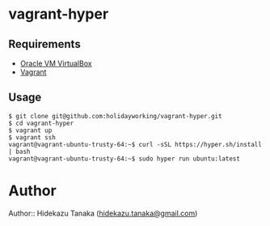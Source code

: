 # vagrant-hyper

## Requirements

* [Oracle VM VirtualBox](https://www.virtualbox.org)
* [Vagrant](http://www.vagrantup.com)

## Usage

```
$ git clone git@github.com:holidayworking/vagrant-hyper.git
$ cd vagrant-hyper
$ vagrant up
$ vagrant ssh
vagrant@vagrant-ubuntu-trusty-64:~$ curl -sSL https://hyper.sh/install | bash
vagrant@vagrant-ubuntu-trusty-64:~$ sudo hyper run ubuntu:latest
```

# Author

Author:: Hidekazu Tanaka (<hidekazu.tanaka@gmail.com>)
